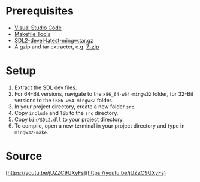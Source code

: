 # Prerequisites

- [Visual Studio Code](https://code.visualstudio.com/)
- [Makefile Tools](https://marketplace.visualstudio.com/items?itemName=ms-vscode.makefile-tools)
- [SDL2-devel-latest-mingw.tar.gz](https://github.com/libsdl-org/SDL/releases)
- A gzip and tar extracter, e.g. [7-zip](https://www.7-zip.org/)

# Setup

1. Extract the SDL dev files.
2. For 64-Bit versions, navigate to the `x86_64-w64-mingw32` folder, for 32-Bit versions to the `i686-w64-mingw32` folder.
3. In your project directory, create a new folder `src`.
4. Copy `include` and `lib` to the `src` directory.
5. Copy `bin/SDL2.dll` to your project directory.
6. To compile, open a new terminal in your project directory and type in `mingw32-make`.

# Source

[https://youtu.be/jUZZC9UXyFs](https://youtu.be/jUZZC9UXyFs)
